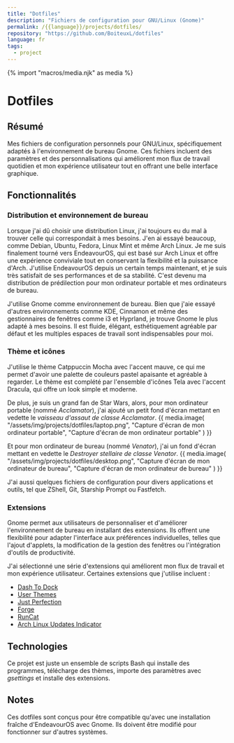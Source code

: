 ```yaml
---
title: "Dotfiles"
description: "Fichiers de configuration pour GNU/Linux (Gnome)"
permalink: /{{language}}/projects/dotfiles/
repository: "https://github.com/BoiteuxL/dotfiles"
language: fr
tags:
  - project
---
```

{% import "macros/media.njk" as media %}

# Dotfiles


## Résumé
Mes fichiers de configuration personnels pour GNU/Linux, spécifiquement adaptés à l'environnement de bureau Gnome. Ces fichiers incluent des paramètres et des personnalisations qui améliorent mon flux de travail quotidien et mon expérience utilisateur tout en offrant une belle interface graphique.

## Fonctionnalités
### Distribution et environnement de bureau
Lorsque j'ai dû choisir une distribution Linux, j'ai toujours eu du mal à trouver celle qui correspondait à mes besoins. J'en ai essayé beaucoup, comme Debian, Ubuntu, Fedora, Linux Mint et même Arch Linux. Je me suis finalement tourné vers EndeavourOS, qui est basé sur Arch Linux et offre une expérience conviviale tout en conservant la flexibilité et la puissance d'Arch. J'utilise EndeavourOS depuis un certain temps maintenant, et je suis très satisfait de ses performances et de sa stabilité. C'est devenu ma distribution de prédilection pour mon ordinateur portable et mes ordinateurs de bureau.

J'utilise Gnome comme environnement de bureau. Bien que j'aie essayé d'autres environnements comme KDE, Cinnamon et même des gestionnaires de fenêtres comme i3 et Hyprland, je trouve Gnome le plus adapté à mes besoins. Il est fluide, élégant, esthétiquement agréable par défaut et les multiples espaces de travail sont indispensables pour moi.

### Thème et icônes
J'utilise le thème Catppuccin Mocha avec l'accent mauve, ce qui me permet d'avoir une palette de couleurs pastel apaisante et agréable à regarder. Le thème est complété par l'ensemble d'icônes Tela avec l'accent Dracula, qui offre un look simple et moderne.

De plus, je suis un grand fan de Star Wars, alors, pour mon ordinateur portable (nommé *Acclamator*), j'ai ajouté un petit fond d'écran mettant en vedette le *vaisseau d'assaut de classe Acclamator*.
{{ media.image(
    "/assets/img/projects/dotfiles/laptop.png",
    "Capture d'écran de mon ordinateur portable",
    "Capture d'écran de mon ordinateur portable"
) }}

Et pour mon ordinateur de bureau (nommé *Venator*), j'ai un fond d'écran mettant en vedette le *Destroyer stellaire de classe Venator*.
{{ media.image(
    "/assets/img/projects/dotfiles/desktop.png",
    "Capture d'écran de mon ordinateur de bureau",
    "Capture d'écran de mon ordinateur de bureau"
) }}

J'ai aussi quelques fichiers de configuration pour divers applications et outils, tel que ZShell, Git, Starship Prompt ou Fastfetch.

### Extensions
Gnome permet aux utilisateurs de personnaliser et d'améliorer l'environnement de bureau en installant des extensions. Ils offrent une flexibilité pour adapter l'interface aux préférences individuelles, telles que l'ajout d'applets, la modification de la gestion des fenêtres ou l'intégration d'outils de productivité. 

J'ai sélectionné une série d'extensions qui améliorent mon flux de travail et mon expérience utilisateur. Certaines extensions que j'utilise incluent :

- [Dash To Dock](https://extensions.gnome.org/extension/307/dash-to-dock/)
- [User Themes](https://extensions.gnome.org/extension/19/user-themes/)
- [Just Perfection](https://extensions.gnome.org/extension/3843/just-perfection/)
- [Forge](https://extensions.gnome.org/extension/4481/forge/)
- [RunCat](https://extensions.gnome.org/extension/2986/runcat/)
- [Arch Linux Updates Indicator](https://extensions.gnome.org/extension/1010/archlinux-updates-indicator/)

## Technologies
Ce projet est juste un ensemble de scripts Bash qui installe des programmes, télécharge des thèmes, importe des paramètres avec *gsettings* et installe des extensions.

## Notes
Ces dotfiles sont conçus pour être compatible qu'avec une installation fraîche d'EndeavourOS avec Gnome. Ils doivent être modifié pour fonctionner sur d'autres systèmes.